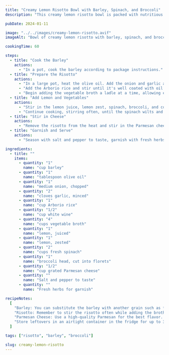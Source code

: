 ```yaml
---
title: "Creamy Lemon Risotto Bowl with Barley, Spinach, and Broccoli"
description: "This creamy lemon risotto bowl is packed with nutritious fiber-rich barley, vibrant spinach, and crunchy broccoli — an indulgently nutritious meal with a refreshing citrus twist."

pubDate: 2024-01-11

image: "../../images/creamy-lemon-risotto.avif"
imageAlt: "Bowl of creamy lemon risotto with barley, spinach, and broccoli"

cookingTime: 60

steps:
  - title: "Cook the Barley"
    actions:
      - "In a pot, cook the barley according to package instructions."
  - title: "Prepare the Risotto"
    actions:
      - "In a large pot, heat the olive oil. Add the onion and garlic and sauté until soft."
      - "Add the Arborio rice and stir until it's well coated with oil. Add the wine and stir constantly until most of it has been absorbed."
      - "Begin adding the vegetable broth a ladle at a time, allowing each addition to be mostly absorbed before adding the next. Continue until the rice is creamy and al dente."
  - title: "Add Lemon and Vegetables"
    actions:
      - "Stir in the lemon juice, lemon zest, spinach, broccoli, and cooked barley."
      - "Continue cooking, stirring often, until the spinach wilts and the broccoli is tender."
  - title: "Stir in Cheese"
    actions:
      - "Remove the risotto from the heat and stir in the Parmesan cheese."
  - title: "Garnish and Serve"
    actions:
      - "Season with salt and pepper to taste, garnish with fresh herbs, and serve."

ingredients:
  - title: ""
    items:
      - quantity: "1"
        name: "cup barley"
      - quantity: "1"
        name: "tablespoon olive oil"
      - quantity: "1"
        name: "medium onion, chopped"
      - quantity: "2"
        name: "cloves garlic, minced"
      - quantity: "1"
        name: "cup Arborio rice"
      - quantity: "1/2"
        name: "cup white wine"
      - quantity: "4"
        name: "cups vegetable broth"
      - quantity: "1"
        name: "lemon, juiced"
      - quantity: "1"
        name: "lemon, zested"
      - quantity: "2"
        name: "cups fresh spinach"
      - quantity: "1"
        name: "broccoli head, cut into florets"
      - quantity: "1/2"
        name: "cup grated Parmesan cheese"
      - quantity: ""
        name: "Salt and pepper to taste"
      - quantity: ""
        name: "Fresh herbs for garnish"

recipeNotes:
  [
    "Barley: You can substitute the barley with another grain such as farro or quinoa if you prefer.",
    "Risotto: Remember to stir the risotto often while adding the broth. This releases the rice's starches and gives the risotto its characteristic creaminess.",
    "Parmesan Cheese: Use a high-quality Parmesan for the best flavor. You can also substitute with another similar cheese such as pecorino or Grana Padano.",
    "Store leftovers in an airtight container in the fridge for up to 3 days. Reheat before serving.",
  ]

tags: ["risotto", "barley", "broccoli"]

slug: creamy-lemon-risotto
---
```

